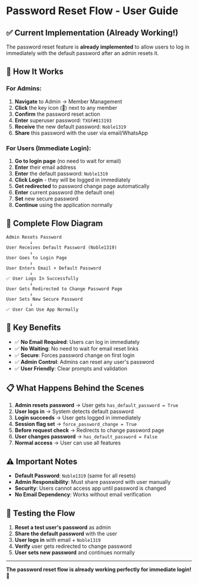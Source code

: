 # Password Reset Flow - User Guide

## ✅ Current Implementation (Already Working!)

The password reset feature is **already implemented** to allow users to log in immediately with the default password after an admin resets it.

## 🚀 How It Works

### For Admins:
1. **Navigate** to Admin → Member Management
2. **Click** the key icon (🔑) next to any member
3. **Confirm** the password reset action
4. **Enter** superuser password: `TXGF#813193`
5. **Receive** the new default password: `Noble1319`
6. **Share** this password with the user via email/WhatsApp

### For Users (Immediate Login):
1. **Go to login page** (no need to wait for email)
2. **Enter** their email address
3. **Enter** the default password: `Noble1319`
4. **Click Login** - they will be logged in immediately
5. **Get redirected** to password change page automatically
6. **Enter** current password (the default one)
7. **Set** new secure password
8. **Continue** using the application normally

## 🔄 Complete Flow Diagram

```
Admin Resets Password
         ↓
User Receives Default Password (Noble1319)
         ↓
User Goes to Login Page
         ↓
User Enters Email + Default Password
         ↓
✅ User Logs In Successfully
         ↓
User Gets Redirected to Change Password Page
         ↓
User Sets New Secure Password
         ↓
✅ User Can Use App Normally
```

## 🎯 Key Benefits

- ✅ **No Email Required**: Users can log in immediately
- ✅ **No Waiting**: No need to wait for email reset links
- ✅ **Secure**: Forces password change on first login
- ✅ **Admin Control**: Admins can reset any user's password
- ✅ **User Friendly**: Clear prompts and validation

## 📋 What Happens Behind the Scenes

1. **Admin resets password** → User gets `has_default_password = True`
2. **User logs in** → System detects default password
3. **Login succeeds** → User gets logged in immediately
4. **Session flag set** → `force_password_change = True`
5. **Before request check** → Redirects to change password page
6. **User changes password** → `has_default_password = False`
7. **Normal access** → User can use all features

## ⚠️ Important Notes

- **Default Password**: `Noble1319` (same for all resets)
- **Admin Responsibility**: Must share password with user manually
- **Security**: Users cannot access app until password is changed
- **No Email Dependency**: Works without email verification

## 🧪 Testing the Flow

1. **Reset a test user's password** as admin
2. **Share the default password** with the user
3. **User logs in** with email + `Noble1319`
4. **Verify** user gets redirected to change password
5. **User sets new password** and continues normally

---

**The password reset flow is already working perfectly for immediate login!** 🎉

